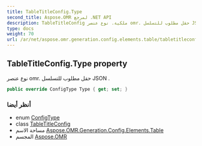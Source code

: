 ```yaml
---
title: TableTitleConfig.Type
second_title: Aspose.OMR لمرجع .NET API
description: TableTitleConfig ملكية. نوع عنصر omr. حقل مطلوب للتسلسل JSON .
type: docs
weight: 70
url: /ar/net/aspose.omr.generation.config.elements.table/tabletitleconfig/type/
---
```

## TableTitleConfig.Type property

نوع عنصر omr. حقل مطلوب للتسلسل JSON .

```csharp
public override ConfigType Type { get; set; }
```

### أنظر أيضا

* enum [ConfigType](../../../aspose.omr.generation.config.enums/configtype/)
* class [TableTitleConfig](../)
* مساحة الاسم [Aspose.OMR.Generation.Config.Elements.Table](../../tabletitleconfig/)
* المجسم [Aspose.OMR](../../../)


